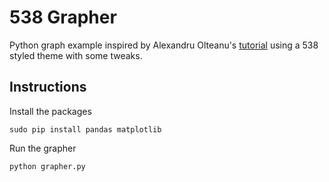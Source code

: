# 538 Grapher

Python graph example inspired by Alexandru Olteanu's [tutorial](https://www.dataquest.io/blog/making-538-plots/) using a 538 styled theme with some tweaks.

## Instructions

Install the packages

    sudo pip install pandas matplotlib

Run the grapher

    python grapher.py
